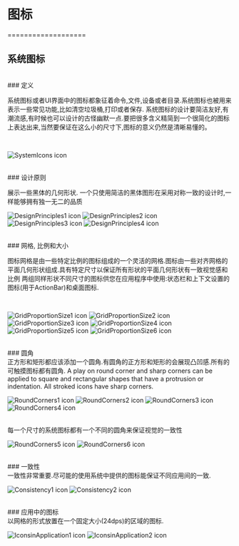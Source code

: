 # 图标
===================
## 系统图标

<br/>
### 定义
<br/>

系统图标或者UI界面中的图标都象征着命令,文件,设备或者目录.系统图标也被用来表示一些常见功能,比如清空垃圾桶,打印或者保存.
系统图标的设计要简洁友好,有潮流感,有时候也可以设计的古怪幽默一点.要把很多含义精简到一个很简化的图标上表达出来,当然要保证在这么小的尺寸下,图标的意义仍然是清晰易懂的。

<br/>

![SystemIcons icon](images/Style-SystemIcon-icon_set_large_mdpi.png)

<br/>
### 设计原则
<br/>

展示一些黑体的几何形状.
一个只使用简洁的黑体图形在采用对称一致的设计时,一样能够拥有独一无二的品质
<br/>


![DesignPrinciples1 icon](images/Style-SystemIcons-design_principlesa_large_mdpi.png)
![DesignPrinciples2 icon](images/Style-SystemIcons-design_principlesb_large_mdpi.png)
![DesignPrinciples3 icon](images/Style-SystemIcons-design_principlesc_large_mdpi.png)
![DesignPrinciples4 icon](images/Style-SystemIcons-design_principlesd_large_mdpi.png)

<br/>
### 网格, 比例和大小
<br/>

图标网格是由一些特定比例的图标组成的一个灵活的网格.图标由一些对齐网格的平面几何形状组成.具有特定尺寸以保证所有形状的平面几何形状有一致视觉感和比例
两组同样形状不同尺寸的图标供您在应用程序中使用:状态栏和上下文设置的图标(用于ActionBar)和桌面图标.

<br/>

![GridProportionSize1 icon](images/Style-SystemIcons-grid_proportion_sizesa_large_mdpi.png)
![GridProportionSize2 icon](images/Style-SystemIcons-grid_proportion_sizesb_large_mdpi.png)
![GridProportionSize3 icon](images/Style-SystemIcons-grid_proportion_sizesc_large_mdpi.png)
![GridProportionSize4 icon](images/Style-SystemIcons-grid_proportion_sizesd_large_mdpi.png)
![GridProportionSize5 icon](images/Style-SystemIcons-grid_proportion_sizese_large_mdpi.png)
![GridProportionSize6 icon](images/Style-SystemIcons-grid_proportion_sizesf_large_mdpi.png)

<br/>
### 圆角
<br/>
正方形和矩形都应该添加一个圆角.有圆角的正方形和矩形的会展现凸凹感.所有的可触摸图标都有圆角.
A play on round corner and sharp corners can be applied to square and rectangular shapes that have a protrusion or indentation. All stroked icons have sharp corners.
<br/>

![RoundCorners1 icon](images/Style-SystemIcons-round_cornersa_large_mdpi.png)
![RoundCorners2 icon](images/Style-SystemIcons-round_cornersb_large_mdpi.png)
![RoundCorners3 icon](images/style-systemicons-stroke-terminala_large_mdpi.png)
![RoundCorners4 icon](images/style-systemicons-stroke-terminalb_large_mdpi.png)

<br/>
每一个尺寸的系统图标都有一个不同的圆角来保证视觉的一致性
<br/>

![RoundCorners5 icon](images/style-systemicons-stroke-weighta_large_mdpi.png)
![RoundCorners6 icon](images/style-systemicons-stroke-weightb_large_mdpi.png)

<br/>
### 一致性
<br/>
一致性非常重要.尽可能的使用系统中提供的图标能保证不同应用间的一致.
<br/>

![Consistency1 icon](images/style-systemicons-do_large_mdpi.png)
![Consistency2 icon](images/style-systemicons-dont_large_mdpi.png)


<br/>
### 应用中的图标
<br/>
以网格的形式放置在一个固定大小(24dps)的区域的图标.
<br/>

![IconsinApplication1 icon](images/Style-SystemIcons-icons_incontexta_large_mdpi.png)
![IconsinApplication2 icon](images/Style-SystemIcons-icons_incontextb_large_mdpi.png)
